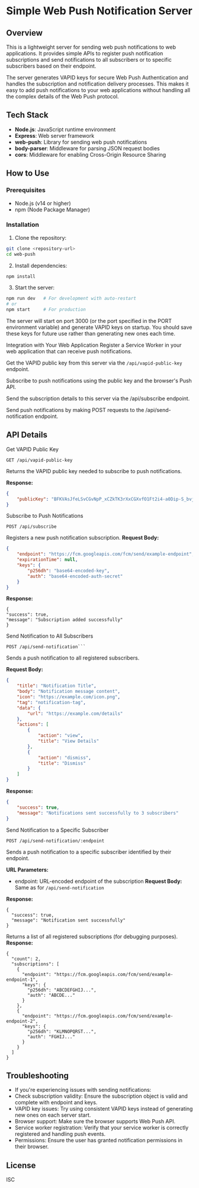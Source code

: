 # Simple Web Push Notification Server

## Overview

This is a lightweight server for sending web push notifications to web applications. It provides simple APIs to register push notification subscriptions and send notifications to all subscribers or to specific subscribers based on their endpoint.

The server generates VAPID keys for secure Web Push Authentication and handles the subscription and notification delivery processes. This makes it easy to add push notifications to your web applications without handling all the complex details of the Web Push protocol.

## Tech Stack

- **Node.js**: JavaScript runtime environment
- **Express**: Web server framework
- **web-push**: Library for sending web push notifications
- **body-parser**: Middleware for parsing JSON request bodies
- **cors**: Middleware for enabling Cross-Origin Resource Sharing

## How to Use

### Prerequisites

- Node.js (v14 or higher)
- npm (Node Package Manager)

### Installation

1. Clone the repository:

```bash
git clone <repository-url>
cd web-push
```

2. Install dependencies:

```bash
npm install
```

3. Start the server:

```bash
npm run dev   # For development with auto-restart
# or
npm start     # For production
```

The server will start on port 3000 (or the port specified in the PORT environment variable) and generate VAPID keys on startup. You should save these keys for future use rather than generating new ones each time.

Integration with Your Web Application
Register a Service Worker in your web application that can receive push notifications.

Get the VAPID public key from this server via the `/api/vapid-public-key` endpoint.

Subscribe to push notifications using the public key and the browser's Push API.

Send the subscription details to this server via the /api/subscribe endpoint.

Send push notifications by making POST requests to the /api/send-notification endpoint.

## API Details

Get VAPID Public Key

```
GET /api/vapid-public-key
```

Returns the VAPID public key needed to subscribe to push notifications.

**Response:**

```json
{
	"publicKey": "BFKVAsJfeLSvCGvNpP_xCZkTK3rXxCGXvfO1Ft2i4-a0Dip-S_bvjlhP92s00gy0BqYVSHSgoeF_VjQz_SVOr9o"
}
```

Subscribe to Push Notifications

```
POST /api/subscribe
```

Registers a new push notification subscription.
**Request Body:**

```json
{
	"endpoint": "https://fcm.googleapis.com/fcm/send/example-endpoint",
	"expirationTime": null,
	"keys": {
		"p256dh": "base64-encoded-key",
		"auth": "base64-encoded-auth-secret"
	}
}
```

**Response:**

```
{
"success": true,
"message": "Subscription added successfully"
}
```

Send Notification to All Subscribers

````
POST /api/send-notification```
````

Sends a push notification to all registered subscribers.

**Request Body:**

```json
{
	"title": "Notification Title",
	"body": "Notification message content",
	"icon": "https://example.com/icon.png",
	"tag": "notification-tag",
	"data": {
		"url": "https://example.com/details"
	},
	"actions": [
		{
			"action": "view",
			"title": "View Details"
		},
		{
			"action": "dismiss",
			"title": "Dismiss"
		}
	]
}
```

**Response:**

```json
{
	"success": true,
	"message": "Notifications sent successfully to 3 subscribers"
}
```

Send Notification to a Specific Subscriber

```
POST /api/send-notification/:endpoint
```

Sends a push notification to a specific subscriber identified by their endpoint.

**URL Parameters:**

- endpoint: URL-encoded endpoint of the subscription
  **Request Body:** Same as for `/api/send-notification`

**Response:**

```
{
  "success": true,
  "message": "Notification sent successfully"
}
```

Returns a list of all registered subscriptions (for debugging purposes).
**Response:**

```
{
  "count": 2,
  "subscriptions": [
    {
      "endpoint": "https://fcm.googleapis.com/fcm/send/example-endpoint-1",
      "keys": {
        "p256dh": "ABCDEFGHIJ...",
        "auth": "ABCDE..."
      }
    },
    {
      "endpoint": "https://fcm.googleapis.com/fcm/send/example-endpoint-2",
      "keys": {
        "p256dh": "KLMNOPQRST...",
        "auth": "FGHIJ..."
      }
    }
  ]
}
```

## Troubleshooting

- If you're experiencing issues with sending notifications:
- Check subscription validity: Ensure the subscription object is valid and complete with endpoint and keys.
- VAPID key issues: Try using consistent VAPID keys instead of generating new ones on each server start.
- Browser support: Make sure the browser supports Web Push API.
- Service worker registration: Verify that your service worker is correctly registered and handling push events.
- Permissions: Ensure the user has granted notification permissions in their browser.

## License

ISC

